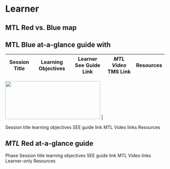 # Learner

## MTL Red vs. Blue map

## MTL Blue at-a-glance guide with

**Session Title** | **Learning Objectives** | **Learner See Guide Link** | ***MTL Video* TMS Link** | **Resources**
--- | --- | --- | --- | --- 
 <img src = "https://user-images.githubusercontent.com/31089501/96946639-b7b97780-1495-11eb-9990-c2dcd923e826.png" width = "300" height = "120">
 | 
 


Session title
learning objectives
SEE guide link
MTL Video links
Resources

## *MTL* Red at-a-glance guide

Phase
Session title
learning objectives
SEE guide link
MTL Video links
Learner-only Resources
